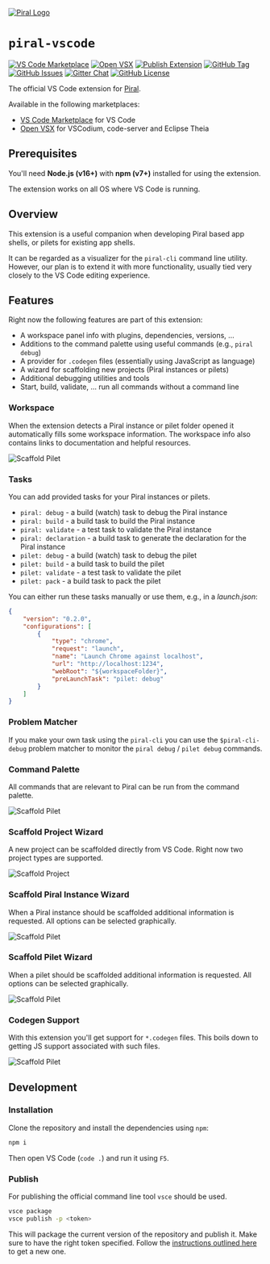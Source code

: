 [![Piral Logo](https://github.com/smapiot/piral/raw/main/docs/assets/logo.png)](https://piral.io)

# `piral-vscode`

[![VS Code Marketplace](https://vsmarketplacebadges.dev/version-short/smapiot.vscode-piral.svg)](https://marketplace.visualstudio.com/items?itemName=smapiot.vscode-piral) [![Open VSX](https://img.shields.io/open-vsx/v/smapiot/vscode-piral)](https://open-vsx.org/extension/smapiot/vscode-piral) [![Publish Extension](https://github.com/smapiot/vscode-piral/actions/workflows/node.js.yml/badge.svg?branch=develop)](https://github.com/smapiot/vscode-piral/actions/workflows/node.js.yml) [![GitHub Tag](https://img.shields.io/github/tag/smapiot/vscode-piral.svg)](https://github.com/smapiot/vscode-piral/releases) [![GitHub Issues](https://img.shields.io/github/issues/smapiot/vscode-piral.svg)](https://github.com/smapiot/vscode-piral/issues) [![Gitter Chat](https://badges.gitter.im/gitterHQ/gitter.png)](https://gitter.im/piral-io/community) [![GitHub License](https://img.shields.io/badge/license-MIT-blue.svg)](https://github.com/smapiot/vscode-piral/blob/main/LICENSE)

The official VS Code extension for [Piral](https://piral.io).

Available in the following marketplaces:

- [VS Code Marketplace](https://marketplace.visualstudio.com/items?itemName=smapiot.vscode-piral) for VS Code
- [Open VSX](https://open-vsx.org/extension/smapiot/vscode-piral) for VSCodium, code-server and Eclipse Theia

## Prerequisites

You'll need **Node.js (v16+)** with **npm (v7+)** installed for using the extension.

The extension works on all OS where VS Code is running.

## Overview

This extension is a useful companion when developing Piral based app shells, or pilets for existing app shells.

It can be regarded as a visualizer for the `piral-cli` command line utility. However, our plan is to extend it with more functionality, usually tied very closely to the VS Code editing experience.

## Features

Right now the following features are part of this extension:

- A workspace panel info with plugins, dependencies, versions, ...
- Additions to the command palette using useful commands (e.g., `piral debug`)
- A provider for `.codegen` files (essentially using JavaScript as language)
- A wizard for scaffolding new projects (Piral instances or pilets)
- Additional debugging utilities and tools
- Start, build, validate, ... run all commands without a command line

### Workspace

When the extension detects a Piral instance or pilet folder opened it automatically fills some workspace information. The workspace info also contains links to documentation and helpful resources.

![Scaffold Pilet](./docs/workspace.png)

### Tasks

You can add provided tasks for your Piral instances or pilets.

- `piral: debug` - a build (watch) task to debug the Piral instance
- `piral: build` - a build task to build the Piral instance
- `piral: validate` - a test task to validate the Piral instance
- `piral: declaration` - a build task to generate the declaration for the Piral instance
- `pilet: debug` - a build (watch) task to debug the pilet
- `pilet: build` - a build task to build the pilet
- `pilet: validate` - a test task to validate the pilet
- `pilet: pack` - a build task to pack the pilet

You can either run these tasks manually or use them, e.g., in a *launch.json*:

```json
{
    "version": "0.2.0",
    "configurations": [
        {
            "type": "chrome",
            "request": "launch",
            "name": "Launch Chrome against localhost",
            "url": "http://localhost:1234",
            "webRoot": "${workspaceFolder}",
            "preLaunchTask": "pilet: debug"
        }
    ]
}
```

### Problem Matcher

If you make your own task using the `piral-cli` you can use the `$piral-cli-debug` problem matcher to monitor the `piral debug` / `pilet debug` commands.

### Command Palette

All commands that are relevant to Piral can be run from the command palette.

![Scaffold Pilet](./docs/command-palette.png)

### Scaffold Project Wizard

A new project can be scaffolded directly from VS Code. Right now two project types are supported.

![Scaffold Project](./docs/scaffold-project.png)

### Scaffold Piral Instance Wizard

When a Piral instance should be scaffolded additional information is requested. All options can be selected graphically.

![Scaffold Pilet](./docs/scaffold-piral.png)

### Scaffold Pilet Wizard

When a pilet should be scaffolded additional information is requested. All options can be selected graphically.

![Scaffold Pilet](./docs/scaffold-pilet.png)

### Codegen Support

With this extension you'll get support for `*.codegen` files. This boils down to getting JS support associated with such files.

![Scaffold Pilet](./docs/codegen.png)

## Development

### Installation

Clone the repository and install the dependencies using `npm`:

```sh
npm i
```

Then open VS Code (`code .`) and run it using `F5`.

### Publish

For publishing the official command line tool `vsce` should be used.

```sh
vsce package
vsce publish -p <token>
```

This will package the current version of the repository and publish it. Make sure to have the right token specified. Follow the [instructions outlined here](https://code.visualstudio.com/api/working-with-extensions/publishing-extension#get-a-personal-access-token) to get a new one.

